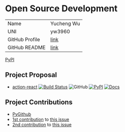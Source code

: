 # Open Source Development

|  |  |
|:--|:--|
|Name|Yucheng Wu|
|UNI|yw3960|
| GitHub Profile | [link](https://github.com/yd-wu) |
| GitHub README | [link](https://github.com/yd-wu/yd-wu/blob/main/README.md) |

[PyPI](https://pypi.org/user/yd-wu/)

## Project Proposal

- [action-react](../projects/python/action-react.md)
[![Build Status](https://github.com/yd-wu/action-react/workflows/Build%20Status/badge.svg?branch=main)](https://github.com/yd-wu/action-react/actions?query=workflow%3A%22Build+Status%22)
![GitHub](https://img.shields.io/github/license/yd-wu/action-react)
[![PyPI](https://img.shields.io/pypi/v/action-react)](https://pypi.org/project/action-react/)
[![Docs](https://img.shields.io/readthedocs/action-react.svg)](https://action-react.readthedocs.io)

## Project Contributions

- [PyGithub](../projects/python/pygithub.md)
- [1st contribution](https://github.com/PyGithub/PyGithub/pull/2475) to [this issue](https://github.com/PyGithub/PyGithub/issues/2399)
- [2nd contribution](https://github.com/PyGithub/PyGithub/pull/2516) to [this issue](https://github.com/PyGithub/PyGithub/issues/2456)
